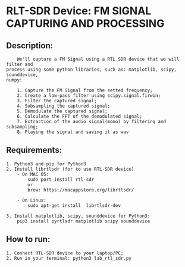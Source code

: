 # RLT-SDR Device: FM SIGNAL CAPTURING AND PROCESSING 

## Description:
        We'll capture a FM Signal using a RTL SDR device that we will filter and 
    process using some python libraries, such as: matplotlib, scipy, sounddevice,
    numpy:

        1. Capture the FM Signal from the setted frequency;
        2. Create a low-pass filter using scipy.signal.firwin;
        3. Filter the captured signal;
        4. Subsampling the captured signal;
        5. Demodulate the captured signal;
        6. Calculate the FFT of the demodulated signal;
        7. Extraction of the audio signal(mono) by filtering and subsampling;
        8. Playing the signal and saving it as wav


## Requirements:

    1. Python3 and pip for Python3 
    2. Install librtlsdr (for to use RTL-SDR device)
        - On MAC OS:
            sudo port install rtl-sdr
            or 
            brew: https://macappstore.org/librtlsdr/

        - On Linux:
            sudo apt-get install  librtlsdr-dev

    3. Install matplotlib, scipy, sounddevice for Python3:
        pip3 install pyrtlsdr matplotlib scipy sounddevice

## How to run:
    
    1. Connect RTL-SDR device to your laptop/PC;
    2. Run in your terminal: python3 lab_rtl_sdr.py